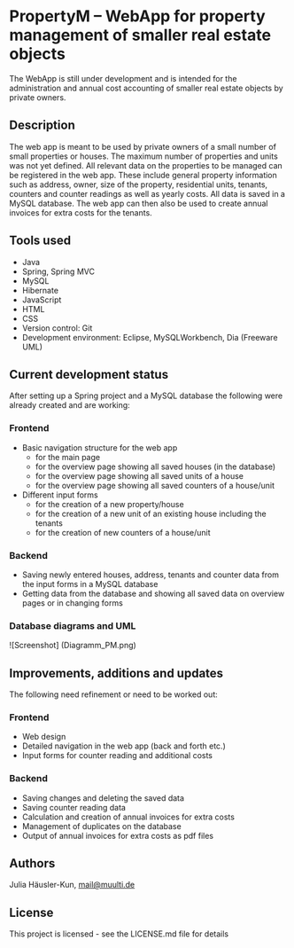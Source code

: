 # PropertyM – WebApp for property management of smaller real estate objects

The WebApp is still under development and is intended for the administration and annual cost accounting of smaller real estate objects by private owners.
 

## Description
 
The web app is meant to be used by private owners of a small number of small properties or houses. The maximum number of properties and units was not yet defined.
All relevant data on the properties to be managed can be registered in the web app. These include general property information such as address, owner, size of the property, residential units, tenants, counters and counter readings as well as yearly costs. All data is saved in a MySQL database. 
The web app can then also be used to create annual invoices for extra costs for the tenants.


## Tools used

* Java
* Spring, Spring MVC 
* MySQL 
* Hibernate
* JavaScript 
* HTML
* CSS
* Version control: Git
* Development environment: Eclipse, MySQLWorkbench, Dia (Freeware UML)


## Current development status 
After setting up a Spring project and a MySQL database the following were already created and are working:

### Frontend

* Basic navigation structure for the web app 
  * for the main page
  * for the overview page showing all saved houses (in the database)
  * for the overview page showing all saved units of a house
  * for the overview page showing all saved counters of a house/unit
* Different input forms 
  * for the creation of a new property/house
  * for the creation of a new unit of an existing house including the tenants 
  * for the creation of new counters of a house/unit


### Backend

* Saving newly entered houses, address, tenants and counter data from the input forms in a MySQL database
* Getting data from the database and showing all saved data on overview pages or in changing forms 

### Database diagrams and UML

![Screenshot] (Diagramm_PM.png)

## Improvements, additions and updates
The following need refinement or need to be worked out:
### Frontend
* Web design 
* Detailed navigation in the web app (back and forth etc.)
* Input forms for counter reading and additional costs

### Backend
* Saving changes and deleting the saved data 
* Saving counter reading data
* Calculation and creation of annual invoices for extra costs
* Management of duplicates on the database 
* Output of annual invoices for extra costs as pdf files



## Authors

Julia Häusler-Kun, mail@muulti.de


## License

This project is licensed - see the LICENSE.md file for details

